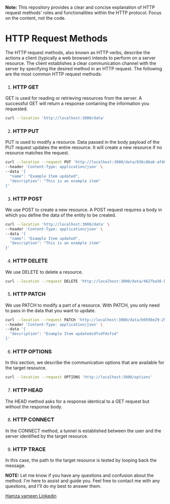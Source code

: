 **Note:** This repository provides a clear and concise explanation of HTTP request methods' roles and functionalities within the HTTP protocol. Focus on the content, not the code.

# HTTP Request Methods
The HTTP request methods, also known as HTTP verbs, describe the actions a client (typically a web browser) intends to perform on a server resource. The client establishes a 
clear communication channel with the server by specifying the desired method in an HTTP request. The following are the most common HTTP request methods:

1. ### HTTP GET 
GET is used for reading or retrieving resources from the server. A successful GET will return a response containing the information you requested.
```bash
curl --location 'http://localhost:3000/data'
```
 
2. ### HTTP PUT 
PUT is used to modify a resource. Data passed in the body payload of the PUT request updates the entire resource. It will create a new resource if no resource matches the request.
```bash
curl --location --request PUT 'http://localhost:3000/data/036c86a6-af40-49f0-8d66-9df802d76e2a' \
--header 'Content-Type: application/json' \
--data '{
  "name": "Example Item updated",
  "description": "This is an example item"
}'
```
 
3. ### HTTP POST 
We use POST to create a new resource. A POST request requires a body in which you define the data of the entity to be created. 
```bash
curl --location 'http://localhost:3000/data' \
--header 'Content-Type: application/json' \
--data '{
  "name": "Example Item updated",
  "description": "This is an example item"
}'
```
 
4. ### HTTP DELETE 
We use DELETE to delete a resource.
```bash
curl --location --request DELETE 'http://localhost:3000/data/4627ba56-b4f1-4b1e-8446-65eba318dbc8'
```
 
5. ### HTTP PATCH 
We use PATCH to modify a part of a resource. With PATCH, you only need to pass in the data that you want to update.
```bash
curl --location --request PATCH 'http://localhost:3000/data/b0598e29-29e0-428f-8a51-707acf60d516' \
--header 'Content-Type: application/json' \
--data '{
  "description": "Example Item updatedsdfsdfdsfsd"
}'
```

6. ### HTTP OPTIONS 
In this section, we describe the communication options that are available for the target resource.
```bash
curl --location --request OPTIONS 'http://localhost:3000/options'
```

7. ### HTTP HEAD 
The HEAD method asks for a response identical to a GET request but without the response body. 

8. ### HTTP CONNECT 
In the CONNECT method, a tunnel is established between the user and the server identified by the target resource. 
 
9. ### HTTP TRACE 
In this case, the path to the target resource is tested by looping back the message. 

**NOTE:** Let me know if you have any questions and confusion about the method. I'm here to assist and guide you. Feel free to contact me with any questions, and I'll do my
best to answer them.

[Hamza yameen Linkedin](https://www.linkedin.com/in/hamza-yameen/)
